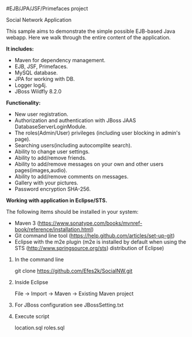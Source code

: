 #EJB/JPA/JSF/Primefaces project

Social Network Application

This sample aims to demonstrate the simple possible EJB-based Java webapp.
Here we walk through the entire content of the application.

**It includes:**

- Maven for dependency management.
- EJB, JSF, Primefaces.
- MySQL database.
- JPA for working with DB.
- Logger log4j.
- JBoss Wildfly 8.2.0

**Functionality:**

- New user registration.
- Authorization and authentication with JBoss JAAS DatabaseServerLoginModule.
- The roles(Admin/User) privileges (including user blocking in admin's page).
- Searching users(including autocomplite search).
- Ability to change user settings.
- Ability to add/remove friends.
- Ability to add/remove messages on your own and other users pages(images,audio).
- Ability to add/remove comments on messages.
- Gallery with your pictures.
- Password encryption SHA-256.


**Working with application in Eclipse/STS.**

The following items should be installed in your system:
- Maven 3 (https://www.sonatype.com/books/mvnref-book/reference/installation.html)
- Git command line tool (https://help.github.com/articles/set-up-git)
- Eclipse with the m2e plugin (m2e is installed by default when using the STS 
       (http://www.springsource.org/sts) distribution of Eclipse)


1) In the command line

    git clone https://github.com/Efes2k/SocialNW.git

2) Inside Eclipse

    File -> Import -> Maven -> Existing Maven project
    
3) For JBoss configuration see JBossSetting.txt    
    
4) Execute script 

    location.sql
    roles.sql
